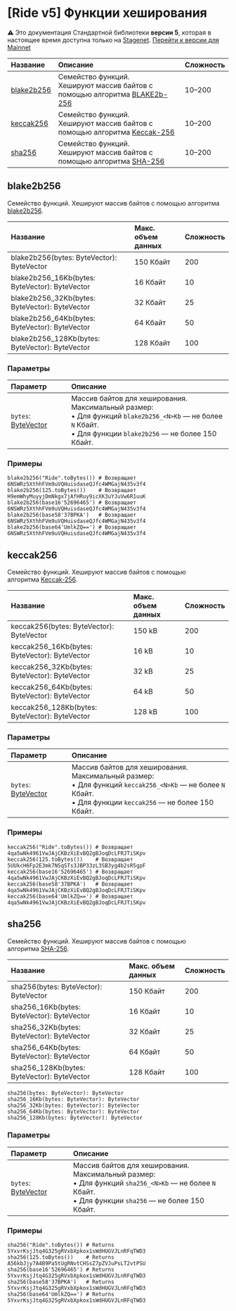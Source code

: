 # [Ride v5] Функции хеширования

:warning: Это документация Стандартной библиотеки **версии 5**, которая в настоящее время доступна только на [Stagenet](/ru/blockchain/blockchain-network/). [Перейти к версии для Mainnet](/ru/ride/functions/built-in-functions/hashing-functions)

| Название | Описание | Сложность |
| :--- | :--- | :--- |
| [blake2b256](#blake2b256) | Семейство функций.<br>Хешируют массив байтов с помощью алгоритма [BLAKE2b-256](https://en.wikipedia.org/wiki/BLAKE_%28hash_function%29) | 10–200 |
| [keccak256](#keccak256) | Семейство функций.<br>Хешируют массив байтов с помощью алгоритма [Keccak-256](https://keccak.team/files/Keccak-submission-3.pdf) | 10–200 |
| [sha256](#sha256) | Семейство функций.<br>Хешируют массив байтов с помощью алгоритма [SHA-256](https://en.wikipedia.org/wiki/SHA-2) | 10–200 |

## blake2b256

Семейство функций. Хешируют массив байтов с помощью алгоритма [blake2b256](https://ru.wikipedia.org/wiki/BLAKE_%28хеш-функция%29).

| Название | Макс. объем данных | Сложность |
|:---| :--- | :--- |
| blake2b256(bytes: ByteVector): ByteVector | 150 Кбайт | 200 |
| blake2b256_16Kb(bytes: ByteVector): ByteVector | 16 Кбайт | 10 |
| blake2b256_32Kb(bytes: ByteVector): ByteVector | 32 Кбайт | 25 |
| blake2b256_64Kb(bytes: ByteVector): ByteVector | 64 Кбайт | 50 |
| blake2b256_128Kb(bytes: ByteVector): ByteVector | 128 Кбайт | 100 |

### Параметры

| Параметр | Описание |
| :--- | :--- |
| `bytes`: [ByteVector](/ru/ride/v5/data-types/byte-vector) | Массив байтов для хеширования.<br>Максимальный размер:<br>• Для функций `blake2b256_<N>Kb` — не более `N` Кбайт.<br>• Для функции `blake2b256` — не более 150 Кбайт. |

### Примеры

```ride
blake2b256("Ride".toBytes()) # Возвращает 6NSWRz5XthhFVm9uVQHuisdaseQJfc4WMGajN435v3f4
blake2b256(125.toBytes())    # Возвращает H9emWhyMuyyjDmNkgx7jAfHRuy9icXK3uYJuVw6R1uuK
blake2b256(base16'52696465') # Возвращает 6NSWRz5XthhFVm9uVQHuisdaseQJfc4WMGajN435v3f4
blake2b256(base58'37BPKA')   # Возвращает 6NSWRz5XthhFVm9uVQHuisdaseQJfc4WMGajN435v3f4
blake2b256(base64'UmlkZQ==') # Возвращает 6NSWRz5XthhFVm9uVQHuisdaseQJfc4WMGajN435v3f4
```

## keccak256

Семейство функций. Хешируют массив байтов с помощью алгоритма [Keccak-256](https://keccak.team/files/Keccak-submission-3.pdf).

| Название | Макс. объем данных | Сложность |
|:---| :--- | :--- |
| keccak256(bytes: ByteVector): ByteVector | 150 kB | 200 |
| keccak256_16Kb(bytes: ByteVector): ByteVector | 16 kB | 10 |
| keccak256_32Kb(bytes: ByteVector): ByteVector | 32 kB | 25 |
| keccak256_64Kb(bytes: ByteVector): ByteVector | 64 kB | 50 |
| keccak256_128Kb(bytes: ByteVector): ByteVector | 128 kB | 100 |

### Параметры

| Параметр | Описание |
| :--- | :--- |
| `bytes`: [ByteVector](/ru/ride/v5/data-types/byte-vector) | Массив байтов для хеширования.<br>Максимальный размер:<br>• Для функций `keccak256_<N>Kb` — не более `N` Кбайт.<br>• Для функции `keccak256` — не более 150 Кбайт. |

### Примеры

```ride
keccak256("Ride".toBytes()) # Возвращает 4qa5wNk4961VwJAjCKBzXiEvBQ2gBJoqDcLFRJTiSKpv
keccak256(125.toBytes())    # Возвращает 5UUkcH6Fp2E3mk7NSqSTs3JBP33zL3SB3yg4b2sR5gpF
keccak256(base16'52696465') # Возвращает 4qa5wNk4961VwJAjCKBzXiEvBQ2gBJoqDcLFRJTiSKpv
keccak256(base58'37BPKA')   # Возвращает 4qa5wNk4961VwJAjCKBzXiEvBQ2gBJoqDcLFRJTiSKpv
keccak256(base64'UmlkZQ==') # Возвращает 4qa5wNk4961VwJAjCKBzXiEvBQ2gBJoqDcLFRJTiSKpv
```

## sha256

Семейство функций. Хешируют массив байтов с помощью алгоритма [SHA-256](https://ru.wikipedia.org/wiki/SHA-2).

| Название | Макс. объем данных | Сложность |
|:---| :--- | :--- |
| sha256(bytes: ByteVector): ByteVector | 150 Кбайт | 200 |
| sha256_16Kb(bytes: ByteVector): ByteVector | 16 Кбайт | 10 |
| sha256_32Kb(bytes: ByteVector): ByteVector | 32 Кбайт | 25 |
| sha256_64Kb(bytes: ByteVector): ByteVector | 64 Кбайт | 50 |
| sha256_128Kb(bytes: ByteVector): ByteVector | 128 Кбайт | 100 |

``` ride
sha256(bytes: ByteVector): ByteVector
sha256_16Kb(bytes: ByteVector): ByteVector
sha256_32Kb(bytes: ByteVector): ByteVector
sha256_64Kb(bytes: ByteVector): ByteVector
sha256_128Kb(bytes: ByteVector): ByteVector
```

### Параметры

| Параметр | Описание |
| :--- | :--- |
| `bytes`: [ByteVector](/ru/ride/v5/data-types/byte-vector) | Массив байтов для хеширования.<br>Максимальный размер:<br>• Для функций `sha256_<N>Kb` — не более `N` Кбайт.<br>• Для функции `sha256` — не более 150 Кбайт. |

### Примеры

```ride
sha256("Ride".toBytes()) # Returns 5YxvrKsjJtq4G325gRVxbXpkox1sWdHUGVJLnRFqTWD3
sha256(125.toBytes())    # Returns A56kbJjy7A4B9Pa5tUgRNvtCHSsZ7pZVJuPsLT2vtPSU
sha256(base16'52696465') # Returns 5YxvrKsjJtq4G325gRVxbXpkox1sWdHUGVJLnRFqTWD3
sha256(base58'37BPKA')   # Returns 5YxvrKsjJtq4G325gRVxbXpkox1sWdHUGVJLnRFqTWD3
sha256(base64'UmlkZQ==') # Returns 5YxvrKsjJtq4G325gRVxbXpkox1sWdHUGVJLnRFqTWD3
```
